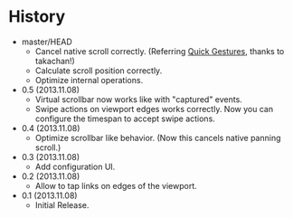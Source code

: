 # History

 - master/HEAD
   * Cancel native scroll correctly.
     (Referring [Quick Gestures](https://addons.mozilla.org/ja/android/addon/quick-gestures/), thanks to takachan!)
   * Calculate scroll position correctly.
   * Optimize internal operations.
 - 0.5 (2013.11.08)
   * Virtual scrollbar now works like with "captured" events.
   * Swipe actions on viewport edges works correctly. Now you can configure the timespan to accept swipe actions.
 - 0.4 (2013.11.08)
   * Optimize scrollbar like behavior. (Now this cancels native panning scroll.)
 - 0.3 (2013.11.08)
   * Add configuration UI.
 - 0.2 (2013.11.08)
   * Allow to tap links on edges of the viewport.
 - 0.1 (2013.11.08)
   * Initial Release.
